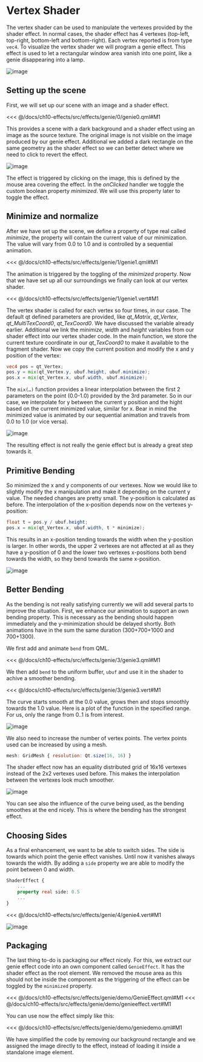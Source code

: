 # Vertex Shader

The vertex shader can be used to manipulate the vertexes provided by the shader effect. In normal cases, the shader effect has 4 vertexes (top-left, top-right, bottom-left and bottom-right). Each vertex reported is from type `vec4`. To visualize the vertex shader we will program a genie effect. This effect is used to let a rectangular window area vanish into one point, like a genie disappearing into a lamp.



![image](./assets/genieeffect.png)

## Setting up the scene

First, we will set up our scene with an image and a shader effect.

<<< @/docs/ch10-effects/src/effects/genie/0/genie0.qml#M1

This provides a scene with a dark background and a shader effect using an image as the source texture. The original image is not visible on the image produced by our genie effect. Additional we added a dark rectangle on the same geometry as the shader effect so we can better detect where we need to click to revert the effect.

![image](./assets/geniescene.png)

The effect is triggered by clicking on the image, this is defined by the mouse area covering the effect. In the *onClicked* handler we toggle the custom boolean property *minimized*. We will use this property later to toggle the effect.

## Minimize and normalize

After we have set up the scene, we define a property of type real called *minimize*, the property will contain the current value of our minimization. The value will vary from 0.0 to 1.0 and is controlled by a sequential animation.

<<< @/docs/ch10-effects/src/effects/genie/1/genie1.qml#M1

The animation is triggered by the toggling of the *minimized* property. Now that we have set up all our surroundings we finally can look at our vertex shader.

<<< @/docs/ch10-effects/src/effects/genie/1/genie1.vert#M1

The vertex shader is called for each vertex so four times, in our case. The default qt defined parameters are provided, like *qt_Matrix*, *qt_Vertex*, *qt_MultiTexCoord0*, *qt_TexCoord0*. We have discussed the variable already earlier. Additional we link the *minimize*, *width* and *height* variables from our shader effect into our vertex shader code. In the main function, we store the current texture coordinate in our *qt_TexCoord0* to make it available to the fragment shader. Now we copy the current position and modify the x and y position of the vertex:

```glsl
vec4 pos = qt_Vertex;
pos.y = mix(qt_Vertex.y, ubuf.height, ubuf.minimize);
pos.x = mix(qt_Vertex.x, ubuf.width, ubuf.minimize);
```

The `mix(…)` function provides a linear interpolation between the first 2 parameters on the point (0.0-1.0) provided by the 3rd parameter. So in our case, we interpolate for y between the current y position and the hight based on the current minimized value, similar for x. Bear in mind the minimized value is animated by our sequential animation and travels from 0.0 to 1.0 (or vice versa).

![image](./assets/genieminimize.png)

The resulting effect is not really the genie effect but is already a great step towards it.

## Primitive Bending

So minimized the x and y components of our vertexes. Now we would like to slightly modify the x manipulation and make it depending on the current y value. The needed changes are pretty small. The y-position is calculated as before. The interpolation of the x-position depends now on the vertexes y-position:

```glsl
float t = pos.y / ubuf.height;
pos.x = mix(qt_Vertex.x, ubuf.width, t * minimize);
```

This results in an x-position tending towards the width when the y-position is larger. In other words, the upper 2 vertexes are not affected at all as they have a y-position of 0 and the lower two vertexes x-positions both bend towards the width, so they bend towards the same x-position.

![image](./assets/geniebending.png)

## Better Bending

As the bending is not really satisfying currently we will add several parts to improve the situation.
First, we enhance our animation to support an own bending property. This is necessary as the bending should happen immediately and the y-minimization should be delayed shortly. Both animations have in the sum the same duration (300+700+1000 and 700+1300).

We first add and animate `bend` from QML.

<<< @/docs/ch10-effects/src/effects/genie/3/genie3.qml#M1

We then add `bend` to the uniform buffer, `ubuf` and use it in the shader to achive a smoother bending.

<<< @/docs/ch10-effects/src/effects/genie/3/genie3.vert#M1

The curve starts smooth at the 0.0 value, grows then and stops smoothly towards the 1.0 value. Here is a plot of the function in the specified range. For us, only the range from 0..1 is from interest.

![image](./assets/curve.png)

We also need to increase the number of vertex points. The vertex points used can be increased by using a mesh.

```qml
mesh: GridMesh { resolution: Qt.size(16, 16) }
```

The shader effect now has an equality distributed grid of 16x16 vertexes instead of the 2x2 vertexes used before. This makes the interpolation between the vertexes look much smoother.

![image](./assets/geniesmoothbending.png)

You can see also the influence of the curve being used, as the bending smoothes at the end nicely. This is where the bending has the strongest effect.

## Choosing Sides

As a final enhancement, we want to be able to switch sides. The side is towards which point the genie effect vanishes. Until now it vanishes always towards the width. By adding a `side` property we are able to modify the point between 0 and width.

```qml
ShaderEffect {
    ...
    property real side: 0.5
    ...
}
```

<<< @/docs/ch10-effects/src/effects/genie/4/genie4.vert#M1

![image](./assets/geniehalfside.png)

## Packaging

The last thing to-do is packaging our effect nicely. For this, we extract our genie effect code into an own component called `GenieEffect`. It has the shader effect as the root element. We removed the mouse area as this should not be inside the component as the triggering of the effect can be toggled by the `minimized` property.

<<< @/docs/ch10-effects/src/effects/genie/demo/GenieEffect.qml#M1
<<< @/docs/ch10-effects/src/effects/genie/demo/genieeffect.vert#M1

You can use now the effect simply like this:

<<< @/docs/ch10-effects/src/effects/genie/demo/geniedemo.qml#M1

We have simplified the code by removing our background rectangle and we assigned the image directly to the effect, instead of loading it inside a standalone image element.
